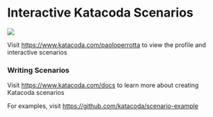 # Interactive Katacoda Scenarios

[![](http://shields.katacoda.com/katacoda/paoloperrotta/count.svg)](https://www.katacoda.com/paoloperrotta "Get your profile on Katacoda.com")

Visit https://www.katacoda.com/paoloperrotta to view the profile and interactive scenarios

### Writing Scenarios
Visit https://www.katacoda.com/docs to learn more about creating Katacoda scenarios

For examples, visit https://github.com/katacoda/scenario-example
